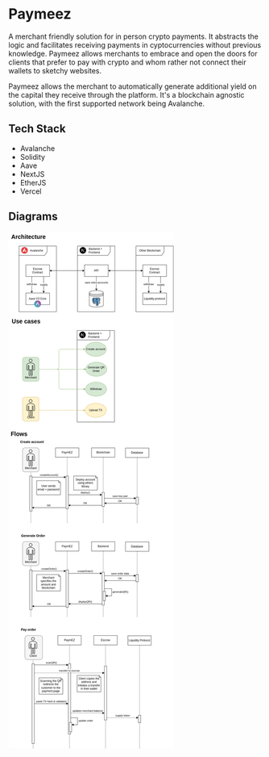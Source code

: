 # Paymeez
A merchant friendly solution for in person crypto payments. It abstracts the logic and facilitates receiving payments in cyptocurrencies without previous knowledge. Paymeez allows merchants to embrace and open the doors for clients that prefer to pay with crypto and whom rather not connect their wallets to sketchy websites.

Paymeez allows the merchant to automatically generate additional yield on the capital they receive through the platform. It's a blockchain agnostic solution, with the first supported network being Avalanche.

## Tech Stack
- Avalanche
- Solidity
- Aave
- NextJS
- EtherJS
- Vercel

## Diagrams
![Project Diagram](/diagrams/paymeez.drawio.png)